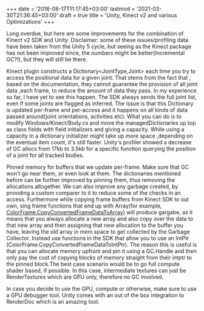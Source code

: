 +++
date = '2016-08-17T11:17:45+03:00'
lastmod = '2021-03-30T21:36:45+03:00'
draft = true
title = 'Unity, Kinect v2 and various Optimizations'
+++

Long overdue, but here are some improvements for the combination of Kinect v2 SDK and Unity. Disclaimer: some of these issues/profiling data have been taken from the Unity 5 cycle, but seeing as the Kinect package has not been improved since, the numbers might be better(Incremental GC?!), but they will still be there.

Kinect plugin constructs a Dictionary<JointType,Joint> each time you try to access the positional data for a given joint. That stems from the fact that , based on the documentation, they cannot guarantee the provision of all joint data ,each frame, to reduce the amount of data they pass. In my experience so far, I have yet to see this happen. The SDK always sends the full joint list, even if some joints are flagged as inferred. The issue is that this Dictionary is updated per-frame and per-access and it happens on all kinds of data passed around(joint orientations, activities etc). 
What you can do is to modify Windows/Kinect/Body.cs and move the managedDictionaries up top as class fields with field initializers and giving a capacity. While using a capacity in a dictionary initializer might take up more space ,depending on the eventual item count, it's still faster. Unity's profiler showed a decrease of GC allocs from 17kb to 3.5kb for a specific function querying the position of a joint for all tracked bodies.

Pinned memory for buffers that we update per-frame. Make sure that GC won't go near them, or even look at them. The dictionaries mentioned before can be further improved by pinning them, thus removing the allocations altogether. We can also improve any garbage created, by providing a custom comparer to it to reduce some of the checks in an access.
Furthermore while copying frame buffers from Kinect SDK to out own, sing frame functions that end up with Array(for example, [ColorFrame.CopyConvertedFrameDataToArray](https://msdn.microsoft.com/en-us/library/windowspreview.kinect.colorframe.copyconvertedframedatatoarray.aspx)) will produce gargabe, as it means that you always allocate a new array and also copy over the data to that new array and then assigning that new allocation to the buffer you have, leaving the old array in mem space to get collected by the Garbage Collector. Instead use functions in the SDK that allow you to use an IntPtr (ColorFrame.CopyConvertedFrameDataToIntPtr). The reason this is useful is that you can allocate memory upfront and pin it using a GC.Handle and then only pay the cost of copying blocks of memory straight from their intptr to the pinned block.The best case scenario would be to go full compute shader based, if possible. In this case, intermediate textures can just be RenderTextures which are GPU only, therefore no GC involved.

In case you decide to use the GPU, compute or otherwise, make sure to use a GPU debugger tool. Unity comes with an out of the box integration to RenderDoc which is an amazing tool.